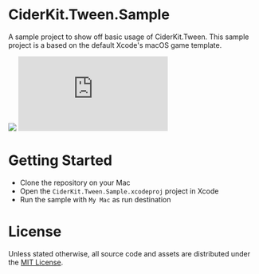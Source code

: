 # CiderKit.Tween.Sample

A sample project to show off basic usage of CiderKit.Tween. This sample project is a based on the default Xcode's macOS game template.

[![](https://img.shields.io/badge/gitmoji-%20😜%20😍-FFDD67.svg)](https://gitmoji.dev/)
![](https://analytics.chsxf.dev/GitHubStats.badge/CiderKig.Tween.Sample/README.md) 

# Getting Started

- Clone the repository on your Mac
- Open the `CiderKit.Tween.Sample.xcodeproj` project in Xcode
- Run the sample with `My Mac` as run destination

# License

Unless stated otherwise, all source code and assets are distributed under the [MIT License](LICENSE).
